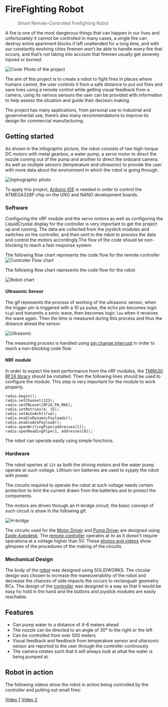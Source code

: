 # FireFighting Robot
> Smart Remote-Controlled Firefighting Robot

A fire is one of the most dangerous things that can happen in our lives and unfortunately it cannot be controlled in many cases, a single fire can destroy entire apartment blocks if left unattended for a long time, and with our constantly evolving cities firemen won’t be able to handle every fire that occurs, and that’s not taking into account that firemen usually get severely injured or burned.

![Cover Photo of the project](https://drive.google.com/uc?export=view&id=1n4yjdfQ19zOam5gqlFNfnjDna9pn8Vs7)

The aim of this project is to create a robot to fight fires in places where humans cannot, the user controls it from a safe distance to put out fires and save lives using a remote control while getting visual feedback from a camera, using its various sensors the user can be provided with information to help assess the situation and guide their decision making.

The project has many applications, from personal use to industrial and governmental use, there’s also many recommendations to improve its design for commercial manufacturing.


## Getting started

As shown in the infographic picture, the robot consists of two high-torque DC motors with metal gearbox, a water pump, a servo motor to direct the nozzle coming out of the pump and another to direct the onboard camera. As well as multiple sensors (temperature and ultrasonic) to provide the user with more data about the environment in which the robot is going through.

![Inphographic photo](https://drive.google.com/uc?export=view&id=1wzanSIH-58Nf2ZOFWj5Fe4BqIGj8vXUL)

To apply this project, [Arduino IDE](https://www.arduino.cc/en/software) is needed in order to control the ATMEGA328P chip on the UNO and NANO development boards.

### Software
Configuring the nRF module and the servo motors as well as configuring the LiquidCrystal display for the controller is very important to get the project up and running. The data are collected from the joystick modules and switches on the controller, and then sent to the robot to process the data and control the motors accordingly.The flow of the code should be non-blocking to reach a fast-response system.

The following flow chart represents the code flow for the remote controller
![Controller Flow chart](https://drive.google.com/uc?export=view&id=1Qzc94CE3mQ3DPFCZeb_HiTXhM-F2tM7s)

The following flow chart represents the code flow for the robot

![Robot chart](https://drive.google.com/uc?export=view&id=1K5fS9mS0iZ3NMWzC2tnv48OMk8OELpjP)


#### Ultrasonic Sensor
The gif represents the process of working of the ultrasonic sensor, when the trigger pin is triggered with a 10 μs pulse, the echo pin becomes logic `high` and transmits a sonic wave, then becomes logic `low` when it receives the wave again. Then the time is measured during this process and thus the distance ahead the sensor.

![Ultrasonic](https://lastminuteengineers.com/wp-content/uploads/arduino/HC-SR04-Ultrasonic-Sensor-Working-Echo-reflected-from-Obstacle.gif)

The measuring process is handled using [pin change interrupt](https://microchipdeveloper.com/8avr:pin-change-interrupts) in order to reach a non-blocking code flow.

#### NRF module
In order to expect the best performance from the nRF modules, the [TMRh20 RF24 library](https://github.com/nRF24/RF24) should be installed. Then the following lines should be used to configure the module. This step is very important for the module to work properly.
```
radio.begin();
radio.setChannel(125);
radio.setPALevel(RF24_PA_MAX);
radio.setRetries(4, 15);
radio.setAutoAck(true);
radio.enableDynamicPayloads();
radio.enableAckPayload();
radio.openWritingPipe(addresses[1]);
radio.openReadingPipe(1, addresses[0]);
```
The robot can operate easily using simple functions.

### Hardware
The robot opertes at `12V` as both the driving motors and the water pump operate at such voltage. Lithium-ion batteries are used to sypply the robot with power.

The circuits required to operate the robot at such voltage needs certain protection to limit the current drawn from the batteries and to protect the components.

The motors are driven through an H-bridge circuit, the basic concept of such circuit is show in the following gif:

![H-bridge](https://lastminuteengineers.b-cdn.net/wp-content/uploads/arduino/H-Bridge-Working-Motor-Direction-Control-Animation.gif)

The circuits used for the [Motor Driver](https://drive.google.com/drive/u/1/folders/1Nn0YEI11wWROLMd7_3URidbeG9kCxAfm) and [Pump Driver](https://drive.google.com/drive/u/1/folders/1CZgRmNhuDcMtKPdt2YrFvLLOhN_RMTXU) are designed using [Eagle Autodesk](https://www.autodesk.com/products/eagle/free-download). The [remote controller](https://drive.google.com/drive/u/1/folders/1TrW_Vk5utaD_Sy8oOq5rgT2lKlHnFTT6) operates at `9V` as it doesn't require operationa at a voltage higher than 5V. These [photos and videos](https://drive.google.com/drive/u/1/folders/1NUvE6q-_K2rTlL7IvMuiTrfKtsnbiQDj) show glimpses of the procedures of the making of the circuits.

### Mechanical Design
The body of the [robot](https://drive.google.com/file/d/1rGY3SOgsJSn-j2y3Tnn8LuWATzrurm1G/view?usp=sharing) was designed using SOLIDWORKS. The circular design was chosen to increase the maneuverability of the robot and decrease the chances of side impacts the occurs to rectangualr geometry RCs. The design of the [controller](https://drive.google.com/file/d/1FWuIQPEIBYakqG_JtPIii8ady17Yj6-7/view?usp=sharing) was designed in a way so that it would be easy ho hold in the hand and the buttons and joystick modules are easily reachable.

## Features

* Can pump water to a distance of 4-6 meters ahead
* The nozzle can be directed to an angle of 30° to the right or the left
* Can be controlled from over 500 meters
* Visual feedback and feedback from temperature sensor and ultarsonic sensor are reported to the user through the controller continously
* The camera rotates such that it will always look at what the water is being pumped at.

## Robot in action
The following videos show the robot in action being controlled by the controller and putting out small fires:

[Video 1](https://drive.google.com/uc?export=view&id=1DwFFmvE7hbSujSrExHvpLHnWHBEZtXi6)
[Video 2](https://drive.google.com/uc?export=view&id=1DwK7hSDSwVgKE-izbAIr8uxt_eV7dfFe)
